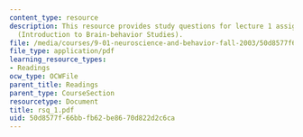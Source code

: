```yaml
---
content_type: resource
description: This resource provides study questions for lecture 1 assigned readings
  (Introduction to Brain-behavior Studies).
file: /media/courses/9-01-neuroscience-and-behavior-fall-2003/50d8577f66bbfb62be8670d822d2c6ca_rsq_1.pdf
file_type: application/pdf
learning_resource_types:
- Readings
ocw_type: OCWFile
parent_title: Readings
parent_type: CourseSection
resourcetype: Document
title: rsq_1.pdf
uid: 50d8577f-66bb-fb62-be86-70d822d2c6ca
---
```

